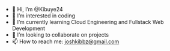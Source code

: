 - 👋 Hi, I’m @Kibuye24
- 👀 I’m interested in coding
- 🌱 I’m currently learning Cloud Engineering and Fullstack Web Development
- 💞️ I’m looking to collaborate on projects
- 📫 How to reach me: joshkibbz@gmail.com

<!---
Kibuye24/Kibuye24 is a ✨ special ✨ repository because its `README.md` (this file) appears on your GitHub profile.
You can click the Preview link to take a look at your changes.
--->
